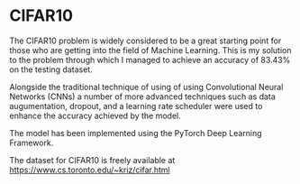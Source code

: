# CIFAR10

The CIFAR10 problem is widely considered to be a great starting point for those who are getting into the field of Machine Learning. This is my solution to the problem through which I managed to achieve an accuracy of 83.43% on the testing dataset.

Alongside the traditional technique of using of using Convolutional Neural Networks (CNNs) a number of more advanced techniques such as data augumentation, dropout, and a learning rate scheduler were used to enhance the accuracy achieved by the model.

The model has been implemented using the PyTorch Deep Learning Framework.

The dataset for CIFAR10 is freely available at https://www.cs.toronto.edu/~kriz/cifar.html
